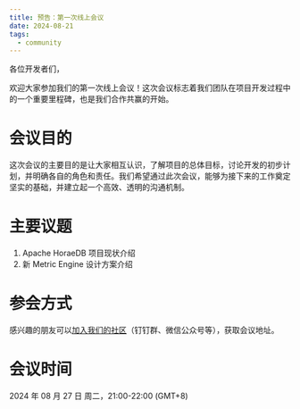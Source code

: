 ```yaml
---
title: 预告：第一次线上会议
date: 2024-08-21
tags:
  - community
---
```


各位开发者们，

欢迎大家参加我们的第一次线上会议！这次会议标志着我们团队在项目开发过程中的一个重要里程碑，也是我们合作共赢的开始。

# 会议目的

这次会议的主要目的是让大家相互认识，了解项目的总体目标，讨论开发的初步计划，并明确各自的角色和责任。我们希望通过此次会议，能够为接下来的工作奠定坚实的基础，并建立起一个高效、透明的沟通机制。

# 主要议题

1. Apache HoraeDB 项目现状介绍
2. 新 Metric Engine 设计方案介绍

# 参会方式

感兴趣的朋友可以[加入我们的社区](/community)（钉钉群、微信公众号等），获取会议地址。

# 会议时间

2024 年 08 月 27 日 周二，21:00-22:00 (GMT+8)

